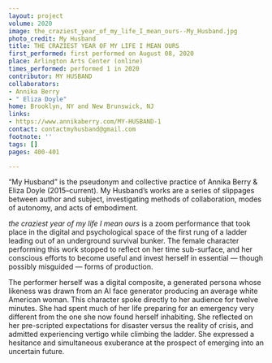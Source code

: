 ```yaml
---
layout: project
volume: 2020
image: the_craziest_year_of_my_life_I_mean_ours--My_Husband.jpg
photo_credit: My Husband
title: THE CRAZIEST YEAR OF MY LIFE I MEAN OURS
first_performed: first performed on August 08, 2020
place: Arlington Arts Center (online)
times_performed: performed 1 in 2020
contributor: MY HUSBAND
collaborators:
- Annika Berry
- " Eliza Doyle"
home: Brooklyn, NY and New Brunswick, NJ
links:
- https://www.annikaberry.com/MY-HUSBAND-1
contact: contactmyhusband@gmail.com
footnote: ''
tags: []
pages: 400-401

---
```


“My Husband” is the pseudonym and collective practice of Annika Berry & Eliza Doyle (2015–current). My Husband’s works are a series of slippages between author and subject, investigating methods of collaboration, modes of autonomy, and acts of embodiment. 

*the craziest year of my life I mean ours* is a zoom performance that took place in the digital and psychological space of the first rung of a ladder leading out of an underground survival bunker. The female character performing this work stopped to reflect on her time sub-surface, and her conscious efforts to become useful and invest herself in essential — though possibly misguided — forms of production. 

The performer herself was a digital composite, a generated persona whose likeness was drawn from an AI face generator producing an average white American woman. This character spoke directly to her audience for twelve minutes. She had spent much of her life preparing for an emergency very different from the one she now found herself inhabiting. She reflected on her pre-scripted expectations for disaster versus the reality of crisis, and admitted experiencing vertigo while climbing the ladder. She expressed a hesitance and simultaneous exuberance at the prospect of emerging into an uncertain future.
